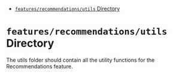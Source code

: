 <!-- START doctoc generated TOC please keep comment here to allow auto update -->
<!-- DON'T EDIT THIS SECTION, INSTEAD RE-RUN doctoc TO UPDATE -->

- [`features/recommendations/utils` Directory](#featuresrecommendationsutils-directory)

<!-- END doctoc generated TOC please keep comment here to allow auto update -->

# `features/recommendations/utils` Directory

The utils folder should contain all the utility functions for the Recommendations feature.
